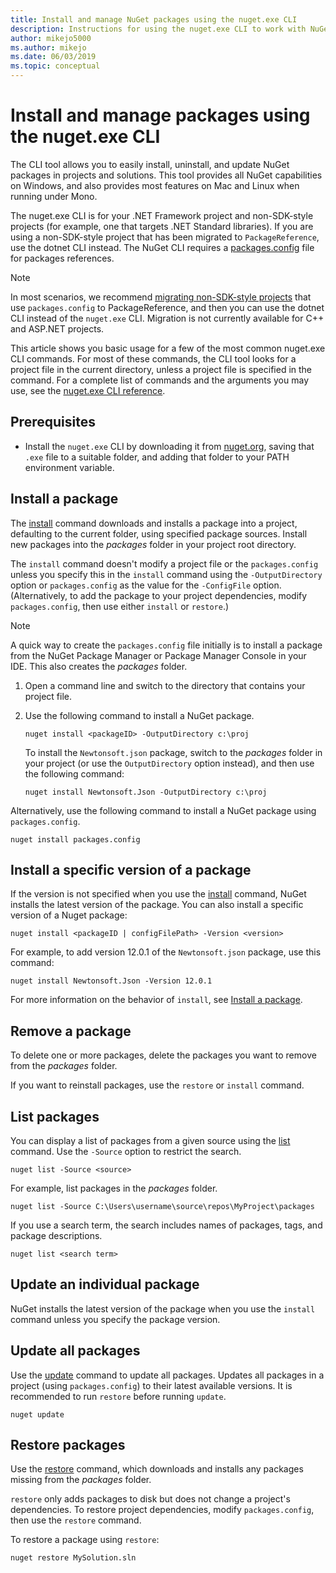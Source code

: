 ```yaml
---
title: Install and manage NuGet packages using the nuget.exe CLI
description: Instructions for using the nuget.exe CLI to work with NuGet packages.
author: mikejo5000
ms.author: mikejo
ms.date: 06/03/2019
ms.topic: conceptual
---
```


# Install and manage packages using the nuget.exe CLI

The CLI tool allows you to easily install, uninstall, and update NuGet packages in projects and solutions. This tool provides all NuGet capabilities on Windows, and also provides most features on Mac and Linux when running under Mono.

The nuget.exe CLI is for your .NET Framework project and non-SDK-style projects (for example, one that targets .NET Standard libraries). If you are using a non-SDK-style project that has been migrated to `PackageReference`, use the dotnet CLI instead. The NuGet CLI requires a [packages.config](../reference/packages-config.md) file for packages references.

> [!NOTE]
> In most scenarios, we recommend [migrating non-SDK-style projects](../reference/migrate-packages-config-to-package-reference.md) that use `packages.config` to PackageReference, and then you can use the dotnet CLI instead of the `nuget.exe` CLI. Migration is not currently available for C++ and ASP.NET projects.

This article shows you basic usage for a few of the most common nuget.exe CLI commands. For most of these commands, the CLI tool looks for a project file in the current directory, unless a project file is specified in the command. For a complete list of commands and the arguments you may use, see the [nuget.exe CLI reference](../tools/nuget-exe-cli-reference.md).

## Prerequisites

- Install the `nuget.exe` CLI by downloading it from [nuget.org](https://dist.nuget.org/win-x86-commandline/latest/nuget.exe), saving that `.exe` file to a suitable folder, and adding that folder to your PATH environment variable.

## Install a package

The [install](../tools/cli-ref-install.md) command downloads and installs a package into a project, defaulting to the current folder, using specified package sources. Install new packages into the *packages* folder in your project root directory.

The `install` command doesn't modify a project file or the `packages.config` unless you specify this in the `install` command using the `-OutputDirectory` option or `packages.config` as the value for the `-ConfigFile` option. (Alternatively, to add the package to your project dependencies, modify `packages.config`, then use either `install` or `restore`.)

> [!NOTE]
> A quick way to create the `packages.config` file initially is to install a package from the NuGet Package Manager or Package Manager Console in your IDE. This also creates the *packages* folder.

1. Open a command line and switch to the directory that contains your project file.

2. Use the following command to install a NuGet package.

    ```cli
    nuget install <packageID> -OutputDirectory c:\proj
    ```

    To install the `Newtonsoft.json` package, switch to the *packages* folder in your project (or use the `OutputDirectory` option instead), and then use the following command:

    ```cli
    nuget install Newtonsoft.Json -OutputDirectory c:\proj
    ```

Alternatively, use the following command to install a NuGet package using `packages.config`.

```cli
nuget install packages.config
```

## Install a specific version of a package

If the version is not specified when you use the [install](../tools/cli-ref-install.md) command, NuGet installs the latest version of the package. You can also install a specific version of a Nuget package:

```cli
nuget install <packageID | configFilePath> -Version <version>
```

For example, to add version 12.0.1 of the `Newtonsoft.json` package, use this command:

```cli
nuget install Newtonsoft.Json -Version 12.0.1
```

For more information on the behavior of `install`, see [Install a package](#install-a-package).

## Remove a package

To delete one or more packages, delete the packages you want to remove from the *packages* folder.

If you want to reinstall packages, use the `restore` or `install` command.

## List packages

You can display a list of packages from a given source using the [list](../tools/cli-ref-list.md) command. Use the `-Source` option to restrict the search.

```cli
nuget list -Source <source>
```

For example, list packages in the *packages* folder.

```cli
nuget list -Source C:\Users\username\source\repos\MyProject\packages
```

If you use a search term, the search includes names of packages, tags, and package descriptions.

```cli
nuget list <search term>
```

## Update an individual package

NuGet installs the latest version of the package when you use the `install` command unless you specify the package version.

## Update all packages

Use the [update](../tools/cli-ref-update.md) command to update all packages. Updates all packages in a project (using `packages.config`) to their latest available versions. It is recommended to run `restore` before running `update`.

```cli
nuget update
```

## Restore packages

Use the [restore](../tools/cli-ref-restore.md) command, which downloads and installs any packages missing from the *packages* folder.

`restore` only adds packages to disk but does not change a project's dependencies. To restore project dependencies, modify `packages.config`, then use the `restore` command.

To restore a package using `restore`:

```cli
nuget restore MySolution.sln
```